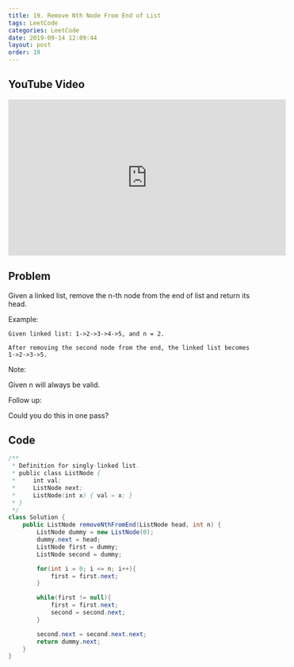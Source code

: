 ```yaml
---
title: 19. Remove Nth Node From End of List
tags: LeetCode
categories: LeetCode
date: 2019-09-14 12:09:44
layout: post
order: 19
---
```


## YouTube Video

<iframe width="560" height="315" src="https://www.youtube.com/embed/zSTt-x8JeFI" frameborder="0" allow="accelerometer; autoplay; encrypted-media; gyroscope; picture-in-picture" allowfullscreen></iframe>

## Problem

Given a linked list, remove the n-th node from the end of list and return its head.

Example:

```
Given linked list: 1->2->3->4->5, and n = 2.

After removing the second node from the end, the linked list becomes 1->2->3->5.
```

Note:

Given n will always be valid.

Follow up:

Could you do this in one pass?

## Code

```java
/**
 * Definition for singly-linked list.
 * public class ListNode {
 *     int val;
 *     ListNode next;
 *     ListNode(int x) { val = x; }
 * }
 */
class Solution {
    public ListNode removeNthFromEnd(ListNode head, int n) {
        ListNode dummy = new ListNode(0);
        dummy.next = head;
        ListNode first = dummy;
        ListNode second = dummy;

        for(int i = 0; i <= n; i++){
            first = first.next;
        }

        while(first != null){
            first = first.next;
            second = second.next;
        }

        second.next = second.next.next;
        return dummy.next;
    }
}
```
